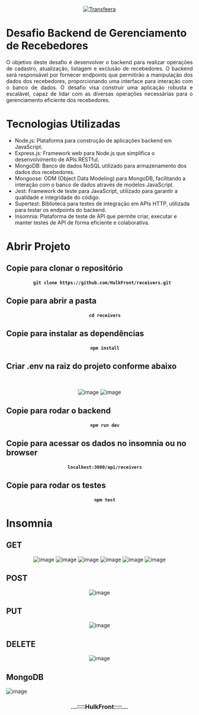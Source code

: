 <p align="center">
    <a href="https://transfeera.com/">
        <img src="https://startups.com.br/wp-content/uploads/2023/01/1200x675-2023-01-11T100834.723.jpg" alt="Transfeera">
    </a>
</p>
<h1 align="left">
    <b>Desafio Backend de Gerenciamento de Recebedores</b>
    <br>
  
</h1>
<p align="justify">O objetivo deste desafio é desenvolver o backend para realizar operações de cadastro, atualização, listagem e exclusão de recebedores. 
     O backend será responsável por fornecer endpoints que permitirão a manipulação dos dados dos recebedores, proporcionando uma interface para interação com o banco de dados.
     O desafio visa construir uma aplicação robusta e escalável, capaz de lidar com as diversas operações necessárias para o gerenciamento eficiente dos recebedores.</p>
<div align="left">

# Tecnologias Utilizadas
* Node.js: Plataforma para construção de aplicações backend em JavaScript.
* Express.js: Framework web para Node.js que simplifica o desenvolvimento de APIs RESTful.
* MongoDB: Banco de dados NoSQL utilizado para armazenamento dos dados dos recebedores.
* Mongoose: ODM (Object Data Modeling) para MongoDB, facilitando a interação com o banco de dados através de modelos JavaScript.
* Jest: Framework de teste para JavaScript, utilizado para garantir a qualidade e integridade do código.
* Supertest: Biblioteca para testes de integração em APIs HTTP, utilizada para testar os endpoints do backend.
* Insomnia: Plataforma de teste de API que permite criar, executar e manter testes de API de forma eficiente e colaborativa.

# Abrir Projeto
    

## Copie para clonar o repositório

<h4 align="center">

    
      git clone https://github.com/HulkFront/receivers.git
</h4>


## Copie para abrir a pasta
  
<h4 align="center">

        cd receivers
</h4>

## Copie para instalar as dependências

<h4 align="center">


        npm install
</h4>

## Criar .env na raiz do projeto conforme abaixo

<div align="center">
    <br/>
    
![image](https://github.com/HulkFront/receivers/assets/62362001/a27f09cd-b845-4881-b4af-c9b3d70d1161)
![image](https://github.com/HulkFront/receivers/assets/62362001/26f73420-5d4f-42d5-b47d-c5feb8bfe5b3)
</div>


## Copie para rodar o backend

<h4 align="center">


        npm run dev
</h4>

## Copie para acessar os dados no insomnia ou no browser
<h4 align="center">


        localhost:3000/api/receivers
</h4>

## Copie para rodar os testes

<h4 align="center">


        npm test
</h4>



# Insomnia

## GET
<div align="center">
    
![image](https://github.com/HulkFront/receivers/assets/62362001/00d8fb34-e4db-4647-9fcc-f381b3d14d6e)
![image](https://github.com/HulkFront/receivers/assets/62362001/11b5bbe2-4dab-41b5-83d3-51e3b82f5679)
![image](https://github.com/HulkFront/receivers/assets/62362001/7674e739-8460-4990-8096-816883c9a71b)
![image](https://github.com/HulkFront/receivers/assets/62362001/f44eb2ea-00b0-4535-87f6-26155bd410c9)
![image](https://github.com/HulkFront/receivers/assets/62362001/142fb536-e66c-44e9-8684-e3f8e77e8783)
![image](https://github.com/HulkFront/receivers/assets/62362001/188b5cd1-ec49-44c5-a8b0-50fc90085a0c)
</div>

## POST
<div align="center">

![image](https://github.com/HulkFront/receivers/assets/62362001/d806cf09-05fc-41fb-a942-be9d1131d18d)
</div>

## PUT
<div align="center">

![image](https://github.com/HulkFront/receivers/assets/62362001/df91cb30-b969-482c-a12a-8e58235c3277)
</div>

## DELETE
<div align="center">

![image](https://github.com/HulkFront/receivers/assets/62362001/e5a09664-5fb9-4d26-8b77-640b4c862d2c)
</div>

## MongoDB

![image](https://github.com/HulkFront/receivers/assets/62362001/8e2e3f0a-0e80-4682-a8be-645e5915a214)


<h3 align="center">...::::HulkFront::::...</h3>
